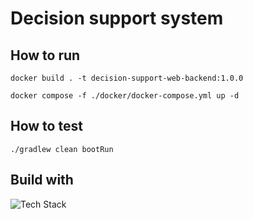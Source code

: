 # Decision support system 

## How to run

`````code
docker build . -t decision-support-web-backend:1.0.0

docker compose -f ./docker/docker-compose.yml up -d
`````

## How to test

`````code
./gradlew clean bootRun
`````
## Build with

<div>
 <img src="https://skillicons.dev/icons?i=kotlin,spring,postgres,docker,git&perline=5" alt="Tech Stack" />
</div>